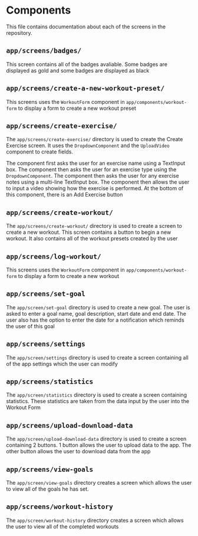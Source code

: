 # Components

This file contains documentation about each of the screens in the repository.

## `app/screens/badges/`
This screen contains all of the badges avaliable. Some badges are displayed as gold and some badges are displayed as black

## `app/screens/create-a-new-workout-preset/`
This screens uses the `WorkoutForm` component in `app/components/workout-form` to display a form to create a new workout preset

## `app/screens/create-exercise/`
The `app/screens/create-exercise/` directory is used to create the Create Exercise screen. It uses the `DropdownComponent` and the `UploadVideo` component to create fields.

The component first asks the user for an exercise name using a TextInput box. The component then asks the user for an exercise type using the `DropdownComponent`. The component then asks the user for any exercise notes using a multi-line TextInput box. The component then allows the user to input a video showing how the exercise is performed. At the bottom of this component, there is an Add Exercise button

## `app/screens/create-workout/`
The `app/screens/create-workout/` directory is used to create a screen to create a new workout. This screen contains a button to begin a new workout. It also contains all of the workout presets created by the user

## `app/screens/log-workout/`
This screens uses the `WorkoutForm` component in `app/components/workout-form` to display a form to create a new workout

## `app/screens/set-goal`
The `app/screen/set-goal` directory is used to create a new goal. The user is asked to enter a goal name, goal description, start date and end date. The user also has the option to enter the date for a notification which reminds the user of this goal

## `app/screens/settings`
The `app/screen/settings` directory is used to create a screen containing all of the app settings which the user can modify

## `app/screens/statistics`
The `app/screen/statistics` directory is used to create a screen containing statistics. These statistics are taken from the data input by the user into the Workout Form

## `app/screens/upload-download-data`
The `app/screen/upload-download-data` directory is used to create a screen containing 2 buttons. 1 button allows the user to upload data to the app. The other button allows the user to download data from the app

## `app/screens/view-goals`
The `app/screen/view-goals` directory creates a screen which allows the user to view all of the goals he has set.

## `app/screens/workout-history`
The `app/screen/workout-history` directory creates a screen which allows the user to view all of the completed workouts